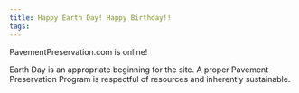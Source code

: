 ```yaml
---
title: Happy Earth Day! Happy Birthday!!
tags: 
---
```

PavementPreservation.com is online!
<!--more-->

Earth Day is an appropriate beginning for the site. A proper Pavement Preservation Program is respectful of resources and inherently sustainable.


